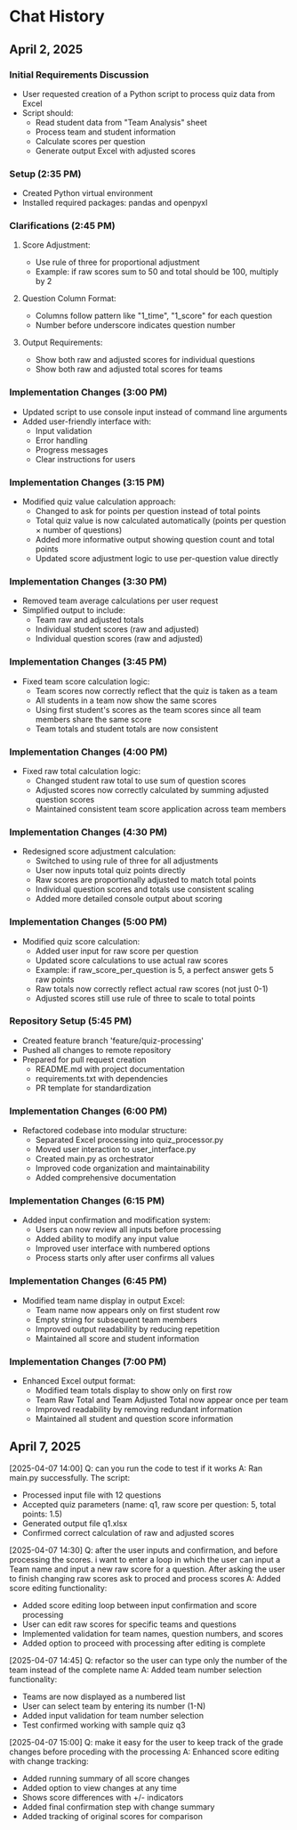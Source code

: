 # Chat History

## April 2, 2025

### Initial Requirements Discussion
- User requested creation of a Python script to process quiz data from Excel
- Script should:
  - Read student data from "Team Analysis" sheet
  - Process team and student information
  - Calculate scores per question
  - Generate output Excel with adjusted scores

### Setup (2:35 PM)
- Created Python virtual environment
- Installed required packages: pandas and openpyxl

### Clarifications (2:45 PM)
1. Score Adjustment:
   - Use rule of three for proportional adjustment
   - Example: if raw scores sum to 50 and total should be 100, multiply by 2

2. Question Column Format:
   - Columns follow pattern like "1_time", "1_score" for each question
   - Number before underscore indicates question number

3. Output Requirements:
   - Show both raw and adjusted scores for individual questions
   - Show both raw and adjusted total scores for teams

### Implementation Changes (3:00 PM)
- Updated script to use console input instead of command line arguments
- Added user-friendly interface with:
  - Input validation
  - Error handling
  - Progress messages
  - Clear instructions for users

### Implementation Changes (3:15 PM)
- Modified quiz value calculation approach:
  - Changed to ask for points per question instead of total points
  - Total quiz value is now calculated automatically (points per question × number of questions)
  - Added more informative output showing question count and total points
  - Updated score adjustment logic to use per-question value directly

### Implementation Changes (3:30 PM)
- Removed team average calculations per user request
- Simplified output to include:
  - Team raw and adjusted totals
  - Individual student scores (raw and adjusted)
  - Individual question scores (raw and adjusted)

### Implementation Changes (3:45 PM)
- Fixed team score calculation logic:
  - Team scores now correctly reflect that the quiz is taken as a team
  - All students in a team now show the same scores
  - Using first student's scores as the team scores since all team members share the same score
  - Team totals and student totals are now consistent

### Implementation Changes (4:00 PM)
- Fixed raw total calculation logic:
  - Changed student raw total to use sum of question scores
  - Adjusted scores now correctly calculated by summing adjusted question scores
  - Maintained consistent team score application across team members

### Implementation Changes (4:30 PM)
- Redesigned score adjustment calculation:
  - Switched to using rule of three for all adjustments
  - User now inputs total quiz points directly
  - Raw scores are proportionally adjusted to match total points
  - Individual question scores and totals use consistent scaling
  - Added more detailed console output about scoring

### Implementation Changes (5:00 PM)
- Modified quiz score calculation:
  - Added user input for raw score per question
  - Updated score calculations to use actual raw scores
  - Example: if raw_score_per_question is 5, a perfect answer gets 5 raw points
  - Raw totals now correctly reflect actual raw scores (not just 0-1)
  - Adjusted scores still use rule of three to scale to total points

### Repository Setup (5:45 PM)
- Created feature branch 'feature/quiz-processing'
- Pushed all changes to remote repository
- Prepared for pull request creation
  - README.md with project documentation
  - requirements.txt with dependencies
  - PR template for standardization

### Implementation Changes (6:00 PM)
- Refactored codebase into modular structure:
  - Separated Excel processing into quiz_processor.py
  - Moved user interaction to user_interface.py
  - Created main.py as orchestrator
  - Improved code organization and maintainability
  - Added comprehensive documentation

### Implementation Changes (6:15 PM)
- Added input confirmation and modification system:
  - Users can now review all inputs before processing
  - Added ability to modify any input value
  - Improved user interface with numbered options
  - Process starts only after user confirms all values

### Implementation Changes (6:45 PM)
- Modified team name display in output Excel:
  - Team name now appears only on first student row
  - Empty string for subsequent team members
  - Improved output readability by reducing repetition
  - Maintained all score and student information

### Implementation Changes (7:00 PM)
- Enhanced Excel output format:
  - Modified team totals display to show only on first row
  - Team Raw Total and Team Adjusted Total now appear once per team
  - Improved readability by removing redundant information
  - Maintained all student and question score information

## April 7, 2025

[2025-04-07 14:00] 
Q: can you run the code to test if it works
A: Ran main.py successfully. The script:
- Processed input file with 12 questions
- Accepted quiz parameters (name: q1, raw score per question: 5, total points: 1.5)
- Generated output file q1.xlsx
- Confirmed correct calculation of raw and adjusted scores

[2025-04-07 14:30] 
Q: after the user inputs and confirmation, and before processing the scores. i want to enter a loop in which the user can input a Team name and input a new raw score for a question. After asking the user to finish changing raw scores ask to proced and process scores
A: Added score editing functionality:
- Added score editing loop between input confirmation and score processing
- User can edit raw scores for specific teams and questions
- Implemented validation for team names, question numbers, and scores
- Added option to proceed with processing after editing is complete

[2025-04-07 14:45] 
Q: refactor so the user can type only the number of the team instead of the complete name
A: Added team number selection functionality:
- Teams are now displayed as a numbered list
- User can select team by entering its number (1-N)
- Added input validation for team number selection
- Test confirmed working with sample quiz q3

[2025-04-07 15:00] 
Q: make it easy for the user to keep track of the grade changes before proceding with the processing
A: Enhanced score editing with change tracking:
- Added running summary of all score changes
- Added option to view changes at any time
- Shows score differences with +/- indicators
- Added final confirmation step with change summary
- Added tracking of original scores for comparison
